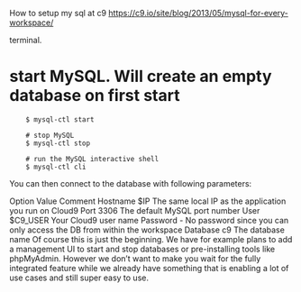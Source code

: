 How to setup my sql at c9
https://c9.io/site/blog/2013/05/mysql-for-every-workspace/

terminal.

# start MySQL. Will create an empty database on first start
        $ mysql-ctl start
        
        # stop MySQL
        $ mysql-ctl stop
        
        # run the MySQL interactive shell
        $ mysql-ctl cli
You can then connect to the database with following parameters:

Option	Value	Comment
Hostname	$IP	The same local IP as the application you run on Cloud9
Port	3306	The default MySQL port number
User	$C9_USER	Your Cloud9 user name
Password	-	No password since you can only access the DB from within the workspace
Database	c9	The database name
Of course this is just the beginning. We have for example plans to add a management UI to start and stop databases or pre-installing tools like phpMyAdmin. However we don’t want to make you wait for the fully integrated feature while we already have something that is enabling a lot of use cases and still super easy to use.
